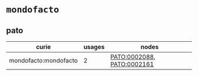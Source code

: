 # `mondofacto`

## pato

| curie                 |   usages | nodes                                                                                                    |
|-----------------------|----------|----------------------------------------------------------------------------------------------------------|
| mondofacto:mondofacto |        2 | [PATO:0002088](https://bioregistry.io/PATO:0002088), [PATO:0002161](https://bioregistry.io/PATO:0002161) |

